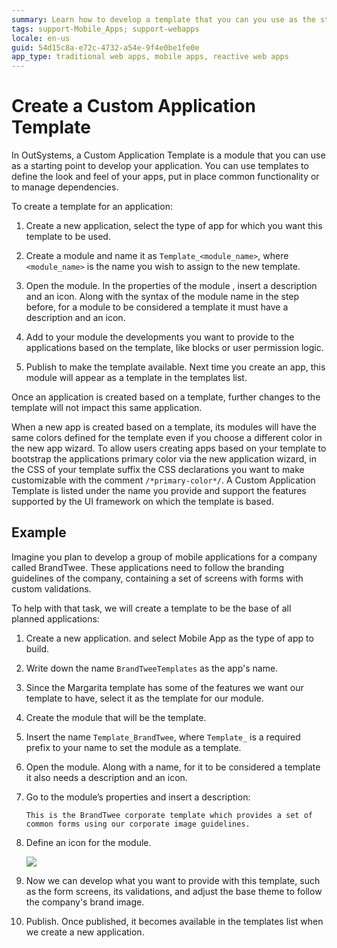 ```yaml
---
summary: Learn how to develop a template that you can you use as the starting point of your applications.
tags: support-Mobile_Apps; support-webapps
locale: en-us
guid: 54d15c8a-e72c-4732-a54e-9f4e0be1fe0e
app_type: traditional web apps, mobile apps, reactive web apps
---
```


# Create a Custom Application Template

In OutSystems, a Custom Application Template is a module that you can use as a starting point to develop your application. You can use templates to define the look and feel of your apps, put in place common functionality or to manage dependencies.

To create a template for an application:

1. Create a new application, select the type of app for which you want this template to be used. 

1. Create a module and name it as `Template_<module_name>`, where `<module_name>` is the name you wish to assign to the new template. 

1. Open the module. In the properties of the module , insert a description and an icon. Along with the syntax of the module name in the step before, for a module to be considered a template it must have a description and an icon. 

1. Add to your module the developments you want to provide to the applications based on the template, like blocks or user permission logic. 

1. Publish to make the template available. Next time you create an app, this module will appear as a template in the templates list. 

Once an application is created based on a template, further changes to the template will not impact this same application.

When a new app is created based on a template, its modules will have the same colors defined for the template even if you choose a different color in the new app wizard. To allow users creating apps based on your template to bootstrap the applications primary color via the new application wizard, in the CSS of your template suffix the CSS declarations you want to make customizable with the comment `/*primary-color*/`. A Custom Application Template is listed under the name you provide and support the features supported by the UI framework on which the template is based.

## Example

Imagine you plan to develop a group of mobile applications for a company called BrandTwee. These applications need to follow the branding guidelines of the company, containing a set of screens with forms with custom validations.

To help with that task, we will create a template to be the base of all planned applications:

1. Create a new application. and select Mobile App as the type of app to build.

1. Write down the name `BrandTweeTemplates` as the app's name. 

1. Since the Margarita template has some of the features we want our template to have, select it as the template for our module. 

1. Create the module that will be the template. 

1. Insert the name `Template_BrandTwee`, where `Template_` is a required prefix to your name to set the module as a template. 

1. Open the module. Along with a name, for it to be considered a template it also needs a description and an icon. 

1. Go to the module’s properties and insert a description:

    `This is the BrandTwee corporate template which provides a set of common forms using our corporate image guidelines.`

1. Define an icon for the module.

    ![](images/Create_a_Template_for_an_Application_-_template.png)

1. Now we can develop what you want to provide with this template, such as the form screens, its validations, and adjust the base theme to follow the company's brand image. 

1. Publish. Once published, it becomes available in the templates list when we create a new application. 
